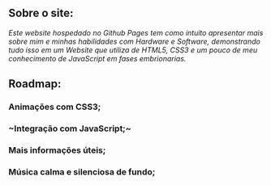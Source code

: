 ## Sobre o site:
*Este website hospedado no Github Pages tem como intuito apresentar mais sobre mim e minhas habilidades com Hardware e Software, demonstrando tudo isso em um Website que utiliza de HTML5, CSS3 e um pouco de meu conhecimento de JavaScript em fases embrionarias.*
## Roadmap:
### Animações com CSS3;
### ~Integração com JavaScript;~
### Mais informações úteis;
### Música calma e silenciosa de fundo;



